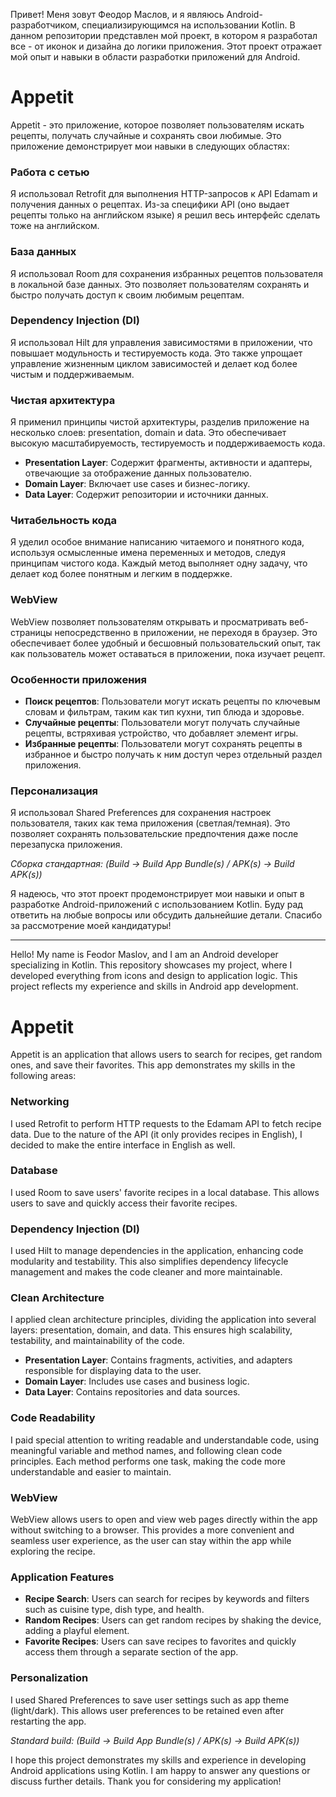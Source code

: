 Привет! Меня зовут Феодор Маслов, и я являюсь Android-разработчиком, специализирующимся на использовании Kotlin. В данном репозитории представлен мой проект, в котором я разработал все - от иконок и дизайна до логики приложения. Этот проект отражает мой опыт и навыки в области разработки приложений для Android.

# Appetit

Appetit - это приложение, которое позволяет пользователям искать рецепты, получать случайные и сохранять свои любимые. Это приложение демонстрирует мои навыки в следующих областях:

### Работа с сетью
Я использовал Retrofit для выполнения HTTP-запросов к API Edamam и получения данных о рецептах. Из-за специфики API (оно выдает рецепты только на английском языке) я решил весь интерфейс сделать тоже на английском. 

### База данных
Я использовал Room для сохранения избранных рецептов пользователя в локальной базе данных. Это позволяет пользователям сохранять и быстро получать доступ к своим любимым рецептам.

### Dependency Injection (DI)
Я использовал Hilt для управления зависимостями в приложении, что повышает модульность и тестируемость кода. Это также упрощает управление жизненным циклом зависимостей и делает код более чистым и поддерживаемым.

### Чистая архитектура
Я применил принципы чистой архитектуры, разделив приложение на несколько слоев: presentation, domain и data. Это обеспечивает высокую масштабируемость, тестируемость и поддерживаемость кода. 
- **Presentation Layer**: Содержит фрагменты, активности и адаптеры, отвечающие за отображение данных пользователю.
- **Domain Layer**: Включает use cases и бизнес-логику.
- **Data Layer**: Содержит репозитории и источники данных.

### Читабельность кода
Я уделил особое внимание написанию читаемого и понятного кода, используя осмысленные имена переменных и методов, следуя принципам чистого кода. Каждый метод выполняет одну задачу, что делает код более понятным и легким в поддержке.

### WebView
WebView позволяет пользователям открывать и просматривать веб-страницы непосредственно в приложении, не переходя в браузер. Это обеспечивает более удобный и бесшовный пользовательский опыт, так как пользователь может оставаться в приложении, пока изучает рецепт.

### Особенности приложения
- **Поиск рецептов**: Пользователи могут искать рецепты по ключевым словам и фильтрам, таким как тип кухни, тип блюда и здоровье.
- **Случайные рецепты**: Пользователи могут получать случайные рецепты, встряхивая устройство, что добавляет элемент игры.
- **Избранные рецепты**: Пользователи могут сохранять рецепты в избранное и быстро получать к ним доступ через отдельный раздел приложения.

### Персонализация
Я использовал Shared Preferences для сохранения настроек пользователя, таких как тема приложения (светлая/темная). Это позволяет сохранять пользовательские предпочтения даже после перезапуска приложения.

*Сборка стандартная: (Build -> Build App Bundle(s) / APK(s) -> Build APK(s))*

Я надеюсь, что этот проект продемонстрирует мои навыки и опыт в разработке Android-приложений с использованием Kotlin. Буду рад ответить на любые вопросы или обсудить дальнейшие детали. Спасибо за рассмотрение моей кандидатуры!

*************************

Hello! My name is Feodor Maslov, and I am an Android developer specializing in Kotlin. This repository showcases my project, where I developed everything from icons and design to application logic. This project reflects my experience and skills in Android app development.

# Appetit

Appetit is an application that allows users to search for recipes, get random ones, and save their favorites. This app demonstrates my skills in the following areas:

### Networking
I used Retrofit to perform HTTP requests to the Edamam API to fetch recipe data. Due to the nature of the API (it only provides recipes in English), I decided to make the entire interface in English as well.

### Database
I used Room to save users' favorite recipes in a local database. This allows users to save and quickly access their favorite recipes.

### Dependency Injection (DI)
I used Hilt to manage dependencies in the application, enhancing code modularity and testability. This also simplifies dependency lifecycle management and makes the code cleaner and more maintainable.

### Clean Architecture
I applied clean architecture principles, dividing the application into several layers: presentation, domain, and data. This ensures high scalability, testability, and maintainability of the code.
- **Presentation Layer**: Contains fragments, activities, and adapters responsible for displaying data to the user.
- **Domain Layer**: Includes use cases and business logic.
- **Data Layer**: Contains repositories and data sources.

### Code Readability
I paid special attention to writing readable and understandable code, using meaningful variable and method names, and following clean code principles. Each method performs one task, making the code more understandable and easier to maintain.

### WebView
WebView allows users to open and view web pages directly within the app without switching to a browser. This provides a more convenient and seamless user experience, as the user can stay within the app while exploring the recipe.

### Application Features
- **Recipe Search**: Users can search for recipes by keywords and filters such as cuisine type, dish type, and health.
- **Random Recipes**: Users can get random recipes by shaking the device, adding a playful element.
- **Favorite Recipes**: Users can save recipes to favorites and quickly access them through a separate section of the app.

### Personalization
I used Shared Preferences to save user settings such as app theme (light/dark). This allows user preferences to be retained even after restarting the app.

*Standard build: (Build -> Build App Bundle(s) / APK(s) -> Build APK(s))*

I hope this project demonstrates my skills and experience in developing Android applications using Kotlin. I am happy to answer any questions or discuss further details. Thank you for considering my application!

